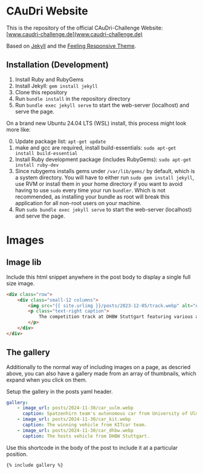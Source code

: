 # CAuDri Website

This is the repository of the official CAuDri-Challenge Website: [www.caudri-challenge.de](www.caudri-challenge.de)

Based on [Jekyll](https://jekyllrb.com/) and the [Feeling Responsive Theme](https://phlow.github.io/feeling-responsive/).

## Installation (Development)

1. Install Ruby and RubyGems
2. Install Jekyll: `gem install jekyll`
3. Clone this repository
4. Run `bundle install` in the repository directory
5. Run `bundle exec jekyll serve` to start the web-server (localhost) and serve the page.

On a brand new Ubuntu 24.04 LTS (WSL) install, this process might look more like:

0. Update package list: `apt-get update`
1. make and gcc are required, install build-essentials: `sudo apt-get install build-essential`
2. Install Ruby development package (includes RubyGems): `sudo apt-get install ruby-dev`
3. Since rubygems installs gems under `/var/lib/gems/` by default, which is a system directory. You will have to either run `sudo gem install jekyll`, use RVM or install them in your home directory if you want to avoid having to use `sudo` every time your run `bundler`. Which is not recommended, as installing your bundle as root will break this application for all non-root users on your machine.
4. Run `sudo bundle exec jekyll serve` to start the web-server (localhost) and serve the page.


# Images

## Image lib
Include this html snippet anywhere in the post body to display a single full size image.

``` html
<div class="row">
    <div class="small-12 columns">
        <img src="{{ site.urlimg }}/posts/2023-12-05/track.webp" alt="Aerial view of the CAuDri Challenge race track">
        <p class="text-right caption">
            The competition track at DHBW Stuttgart featuring various autonomous driving challenges
        </p>
    </div>
</div>
```

## The gallery

Additionally to the normal way of including images on a page, as descried above, you can also have a gallery made from an array of thumbnails, which expand when you click on them.

Setup the gallery in the posts yaml header.
``` yaml
gallery:
    - image_url: posts/2024-11-30/car_uulm.webp
      caption: Spatzenhirn team's autonomous car from University of Ulm.
    - image_url: posts/2024-11-30/car_kit.webp
      caption: The winning vehicle from KITcar team.
    - image_url: posts/2024-11-30/car_dhbw.webp
      caption: The hosts vehicle from DHBW Stuttgart.
```

Use this shortcode in the body of the post to include it at a particular position.
``` markdown
{% include gallery %}
```